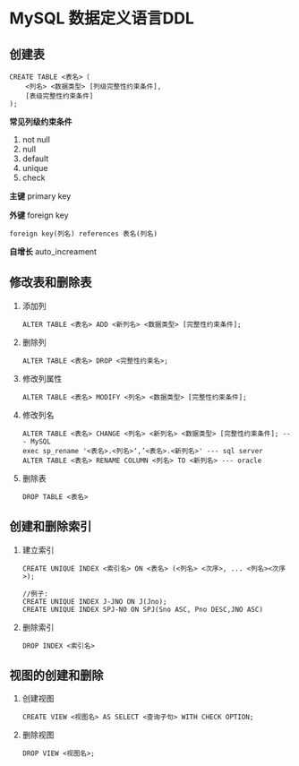 # MySQL 数据定义语言DDL
 



## 创建表
`````
CREATE TABLE <表名>（
    <列名> <数据类型> [列级完整性约束条件],
    [表级完整性约束条件]
);
`````

**常见列级约束条件**
1. not null
1. null
1. default
1. unique
1. check

**主键**
primary key

**外键**
foreign key
`````
foreign key(列名) references 表名(列名)
`````

**自增长**
auto_increament

## 修改表和删除表
1. 添加列
    `````
    ALTER TABLE <表名> ADD <新列名> <数据类型> [完整性约束条件];
    `````

1. 删除列
    `````
    ALTER TABLE <表名> DROP <完整性约束名>;
    `````

1. 修改列属性
    `````
    ALTER TABLE <表名> MODIFY <列名> <数据类型> [完整性约束条件];
    `````

1. 修改列名
    `````
    ALTER TABLE <表名> CHANGE <列名> <新列名> <数据类型> [完整性约束条件]; --- MySQL
    exec sp_rename '<表名>.<列名>‘,’<表名>.<新列名>' --- sql server
    ALTER TABLE <表名> RENAME COLUMN <列名> TO <新列名> --- oracle
    `````

1. 删除表
    `````
    DROP TABLE <表名>
    `````

## 创建和删除索引
1. 建立索引
    `````
    CREATE UNIQUE INDEX <索引名> ON <表名> (<列名> <次序>, ... <列名><次序>);

    //例子:
    CREATE UNIQUE INDEX J-JNO ON J(Jno);
    CREATE UNIQUE INDEX SPJ-NO ON SPJ(Sno ASC, Pno DESC,JNO ASC)
    `````

1. 删除索引
    `````
    DROP INDEX <索引名>
    `````

## 视图的创建和删除
1. 创建视图
    `````
    CREATE VIEW <视图名> AS SELECT <查询子句> WITH CHECK OPTION;
    `````

1. 删除视图
    `````
    DROP VIEW <视图名>;
    `````
